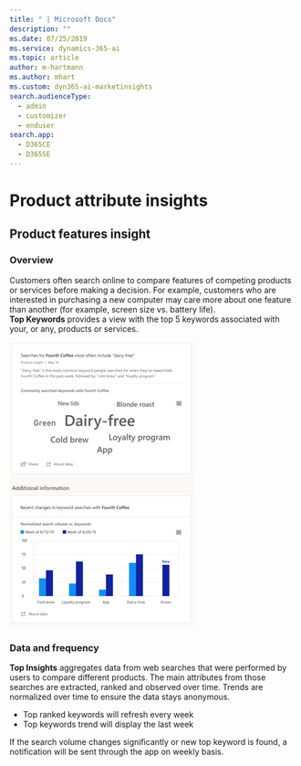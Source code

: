 ```yaml
---
title: " | Microsoft Docs"
description: ""
ms.date: 07/25/2019
ms.service: dynamics-365-ai
ms.topic: article
author: m-hartmann
ms.author: mhart
ms.custom: dyn365-ai-marketinsights
search.audienceType: 
  - admin
  - customizer
  - enduser
search.app: 
  - D365CE
  - D365SE
---
```

# Product attribute insights

## Product features insight

### Overview

Customers often search online to compare features of competing products or services before making a decision. For example, customers who are interested in purchasing a new computer may care more about one feature than another (for example, screen size vs. battery life).  
**Top Keywords** provides a view with the top 5 keywords associated with your, or any, products or services.

![Top keywords insight card with additional details](media/top-keywords-insight.png)

### Data and frequency

**Top Insights** aggregates data from web searches that were performed by users to compare different products. The main attributes from those searches are extracted, ranked and observed over time. Trends are normalized over time to ensure the data stays anonymous.

- Top ranked keywords will refresh every week
- Top keywords trend will display the last week

If the search volume changes significantly or new top keyword is found, a notification will be sent through the app on weekly basis.

